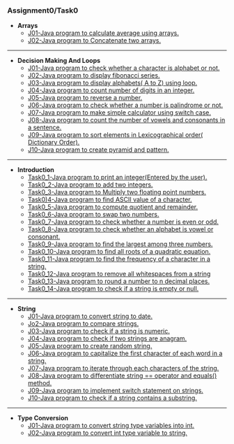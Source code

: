 ### Assignment0/Task0
* **Arrays**
   * [J01-Java program to calculate average using arrays.](https://github.com/jayakumari1503/NAAD/blob/main/Task0/Arrays/J01.java)
   * [J02-Java program to Concatenate two arrays.](https://github.com/jayakumari1503/NAAD/blob/main/Task0/Arrays/J02.java)
***
* **Decision Making And Loops**
  * [J01-Java program to check whether a character is alphabet or not.](https://github.com/jayakumari1503/NAAD/blob/main/Task0/DecisionMakingAndLoops/J01.java)
  * [J02-Java program to display fibonacci series.](https://github.com/jayakumari1503/NAAD/blob/main/Task0/DecisionMakingAndLoops/J02.java)
  * [J03-Java program to display alphabets( A to Z) using loop.](https://github.com/jayakumari1503/NAAD/blob/main/Task0/DecisionMakingAndLoops/J03.java)
  * [J04-Java program to count number of digits in an integer.](https://github.com/jayakumari1503/NAAD/blob/main/Task0/DecisionMakingAndLoops/J04.java)
  * [J05-Java program to reverse a number.](https://github.com/jayakumari1503/NAAD/blob/main/Task0/DecisionMakingAndLoops/J05.java)
  * [J06-Java program to check whether a number is palindrome or not.](https://github.com/jayakumari1503/NAAD/blob/main/Task0/DecisionMakingAndLoops/J06.java)
  * [J07-Java program to make simple calculator using switch case.](https://github.com/jayakumari1503/NAAD/blob/main/Task0/DecisionMakingAndLoops/J07.java)
  * [J08-Java program to count the number of vowels and consonants in a sentence.](https://github.com/jayakumari1503/NAAD/blob/main/Task0/DecisionMakingAndLoops/J08.java)
  * [J09-Java program to sort elements in Lexicographical order( Dictionary Order).](https://github.com/jayakumari1503/NAAD/blob/main/Task0/DecisionMakingAndLoops/J09.java)
  * [J10-Java program to create pyramid and pattern.](https://github.com/jayakumari1503/NAAD/blob/main/Task0/DecisionMakingAndLoops/J10.java)
***
* **Introduction**
   * [Task0_1-Java program to print an integer(Entered by the user).](https://github.com/jayakumari1503/NAAD/blob/main/Task0/Introduction/Task0_1.java)
   * [Task0_2-Java program to add two integers.](https://github.com/jayakumari1503/NAAD/blob/main/Task0/Introduction/Task0_2.java)
   * [Task0_3-Java program to Multiply two floating point numbers.](https://github.com/jayakumari1503/NAAD/blob/main/Task0/Introduction/Task0_3.java)
   * [Task0)4-Java program to find ASCII value of a character.](https://github.com/jayakumari1503/NAAD/blob/main/Task0/Introduction/Task0_4.java)
   * [Task0_5-Java program to compute quotient and remainder.](https://github.com/jayakumari1503/NAAD/blob/main/Task0/Introduction/task0_5.java)
   * [Task0_6-Java program to swap two numbers.](https://github.com/jayakumari1503/NAAD/blob/main/Task0/Introduction/Task0_6.java)
   * [Task0_7-Java program to check whether a number is even or odd.](https://github.com/jayakumari1503/NAAD/blob/main/Task0/Introduction/Task0_7.java)
   * [Task0_8-Java program to check whether an alphabet is vowel or consonant.](https://github.com/jayakumari1503/NAAD/blob/main/Task0/Introduction/Task0_8.java)
   * [Task0_9-Java program to find the largest among three numbers.](https://github.com/jayakumari1503/NAAD/blob/main/Task0/Introduction/Task0_9.java)
   * [Task0_10-Java program to find all roots of a quadratic equation.](https://github.com/jayakumari1503/NAAD/blob/main/Task0/Introduction/Task0_10.java)
   * [Task0_11-Java program to find the frequency of a character in a string.](https://github.com/jayakumari1503/NAAD/blob/main/Task0/Introduction/Task0_11.java)
   * [Task0_12-Java program to remove all whitespaces from a string](https://github.com/jayakumari1503/NAAD/blob/main/Task0/Introduction/Task0_12.java)
   * [Task0_13-Java program to round a number to n decimal places.](https://github.com/jayakumari1503/NAAD/blob/main/Task0/Introduction/Task0_13.java)
   * [Task0_14-Java program to check if a string is empty or null.](https://github.com/jayakumari1503/NAAD/blob/main/Task0/Introduction/Task0_14.java)
***
* **String**
   * [J01-Java program to convert string to date.](https://github.com/jayakumari1503/NAAD/blob/main/Task0/String/J01.java)
   * [Jo2-Java program to compare strings.](https://github.com/jayakumari1503/NAAD/blob/main/Task0/String/J02.java)
   * [J03-Java program to check if a string is numeric.](https://github.com/jayakumari1503/NAAD/blob/main/Task0/String/J03.java)
   * [J04-Java program to check if two strings are anagram.](https://github.com/jayakumari1503/NAAD/blob/main/Task0/String/J04.java) 
   * [J05-Java program to create random string.](https://github.com/jayakumari1503/NAAD/blob/main/Task0/String/J05.java)
   * [J06-Java program to capitalize the first character of each word in a string.](https://github.com/jayakumari1503/NAAD/blob/main/Task0/String/J06.java)
   * [J07-Java program to iterate through each characters of the string.](https://github.com/jayakumari1503/NAAD/blob/main/Task0/String/J07.java)
   * [J08-Java program to differentiate string == operator and equals() method.](https://github.com/jayakumari1503/NAAD/blob/main/Task0/String/J08.java)
   * [J09-Java program to implement switch statement on strings.](https://github.com/jayakumari1503/NAAD/blob/main/Task0/String/J09.java)
   * [J10-Java program to check if a string contains a substring.](https://github.com/jayakumari1503/NAAD/blob/main/Task0/String/J10.java)   
***
* **Type Conversion**
   * [J01-Java program to convert string type variables into int.](https://github.com/jayakumari1503/NAAD/tree/main/Task0/TypeConversion)
   * [J02-Java program to convert int type variable to string.](https://github.com/jayakumari1503/NAAD/blob/main/Task0/TypeConversion/J02.java)